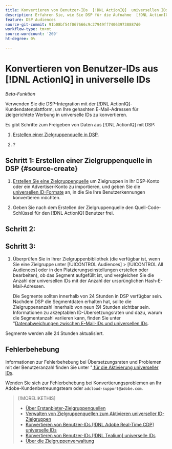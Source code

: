```yaml
---
title: Konvertieren von Benutzer-IDs  [!DNL ActionIQ]  universellen IDs
description: Erfahren Sie, wie Sie DSP für die Aufnahme  [!DNL ActionIQ]  Erstanbietersegmenten aktivieren.
feature: DSP Audiences
source-git-commit: 91b08bf54f067666c9c27949ff740639738887d0
workflow-type: tm+mt
source-wordcount: '269'
ht-degree: 0%

---
```


# Konvertieren von Benutzer-IDs aus [!DNL ActionIQ] in universelle IDs

*Beta-Funktion*

Verwenden Sie die DSP-Integration mit der [!DNL ActionIQ]-Kundendatenplattform, um Ihre gehashten E-Mail-Adressen für zielgerichtete Werbung in universelle IDs zu konvertieren.

Es gibt <!-- NN --> Schritte zum Freigeben von Daten aus [!DNL ActionIQ] mit DSP:

1. [Erstellen einer Zielgruppenquelle in DSP](#source-create).

1. ?

## Schritt 1: Erstellen einer Zielgruppenquelle in DSP {#source-create}

1. [Erstellen Sie eine Zielgruppenquelle](source-manage.md) um Zielgruppen in Ihr DSP-Konto oder ein Advertiser-Konto zu importieren, und geben Sie die [universellen ID-Formate](source-about.md) an, in die Sie Ihre Benutzerkennungen konvertieren möchten.

1. Geben Sie nach dem Erstellen der Zielgruppenquelle den Quell-Code-Schlüssel für den [!DNL ActionIQ] Benutzer frei.

## Schritt 2:

## Schritt 3:

1. Überprüfen Sie in Ihrer Zielgruppenbibliothek (die verfügbar ist, wenn Sie eine Zielgruppe unter [!UICONTROL Audiences] > [!UICONTROL All Audiences] oder in den Platzierungseinstellungen erstellen oder bearbeiten), ob das Segment aufgefüllt ist, und vergleichen Sie die Anzahl der universellen IDs mit der Anzahl der ursprünglichen Hash-E-Mail-Adressen.

   Die Segmente sollten innerhalb von 24 Stunden in DSP verfügbar sein. Nachdem DSP die Segmentdaten erhalten hat, sollte die Zielgruppenanzahl innerhalb von neun (9) Stunden sichtbar sein. Informationen zu akzeptablen ID-Übersetzungsraten und dazu, warum die Segmentanzahl variieren kann, finden Sie unter &quot;[Datenabweichungen zwischen E-Mail-IDs und universellen IDs](#universal-ids-data-variances).

Segmente werden alle 24 Stunden aktualisiert.

## Fehlerbehebung

Informationen zur Fehlerbehebung bei Übersetzungsraten und Problemen mit der Benutzeranzahl finden Sie unter &quot;[&#x200B; für die Aktivierung universeller IDs](/help/dsp/audiences/universal-ids.md).

Wenden Sie sich zur Fehlerbehebung bei Konvertierungsproblemen an Ihr Adobe-Kundenbetreuungsteam oder `adcloud-support@adobe.com`.

>[!MORELIKETHIS]
>
>* [Über Erstanbieter-Zielgruppenquellen](/help/dsp/audiences/sources/source-about.md)
>* [Verwalten von Zielgruppenquellen zum Aktivieren universeller ID-Zielgruppen](source-manage.md)
>* [Konvertieren von Benutzer-IDs  [!DNL Adobe Real-Time CDP]  universelle IDs](/help/dsp/audiences/sources/source-adobe-rtcdp.md)
>* [Konvertieren von Benutzer-IDs  [!DNL Tealium]  universelle IDs](/help/dsp/audiences/sources/source-tealium.md)
>* [Über die Zielgruppenverwaltung](/help/dsp/audiences/audience-about.md)
